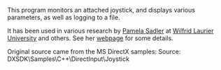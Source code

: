This program monitors an attached joystick, and displays various
parameters, as well as logging to a file.

It has been used in various research by [Pamela
Sadler](http://www.wlu.ca/homepage.php?grp_id=277&ct_id=200&f_id=1) at
[Wilfrid Laurier University](http://www.wlu.ca/page.php?grp_id=0&p=1)
and others. See her [webpage](http://www.wlu.ca/page.php?grp_id=277&f_id=1&p=23439)
for some details.

Original source came from the MS DirectX samples:
Source:     DXSDK\Samples\C++\DirectInput\Joystick
